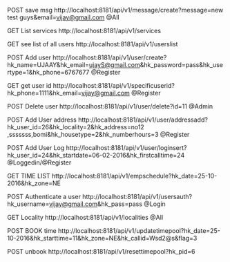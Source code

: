 POST	save msg	http://localhost:8181/api/v1/message/create?message=new test guys&email=vijay@gmail.com	@All
			
GET	List services	http://localhost:8181/api/v1/services	
			
GET	see list of all users	http://localhost:8181/api/v1/userslist	
			
POST	Add user	http://localhost:8181/api/v1/user/create?hk_name=UJAAY&hk_email=ujayS@gmail.com&hk_password=pass&hk_usertype=1&hk_phone=6767677	@Register
			
GET	get user id 	http://localhost:8181/api/v1/specificuserid?hk_phone=1111&hk_email=vijay@gmail.com	@Register
			
POST	Delete user	http://localhost:8181/api/v1/user/delete?id=11	@Admin
			
POST	Add User  address	http://localhost:8181/api/v1/user/addressadd?hk_user_id=26&hk_locality=2&hk_address=no12 ,sssssss,bomi&hk_housetype=2&hk_numberhours=3	@Register
			
POST	Add User Log	http://localhost:8181/api/v1/user/loginsert?hk_user_id=24&hk_startdate=06-02-2016&hk_firstcalltime=24	@Loggedin/@Register
			

GET	TIME LIST	http://localhost:8181/api/v1/empschedule?hk_date=25-10-2016&hk_zone=NE

			
			
POST	Authenticate a user	http://localhost:8181/api/v1/usersauth?hk_username=vijay@gmail.com&hk_pass=pass	@Login
			
GET	Locality	http://localhost:8181/api/v1/localities	@All

POST	BOOK time	http://localhost:8181/api/v1/updatetimepool?hk_date=25-10-2016&hk_starttime=11&hk_zone=NE&hk_callid=Wsd2@s&flag=3
		
POST	unbook	http://localhost:8181/api/v1/resettimepool?hk_pid=6

